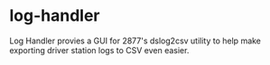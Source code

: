 # log-handler

Log Handler provies a GUI for 2877's dslog2csv utility to help make exporting driver station logs to CSV even easier.
